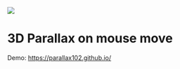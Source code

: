 ﻿![](https://s8.hostingkartinok.com/uploads/images/2017/11/e518d11fd16ca2a706a252bce90badf2.png)


# 3D Parallax on mouse move

Demo: https://parallax102.github.io/
